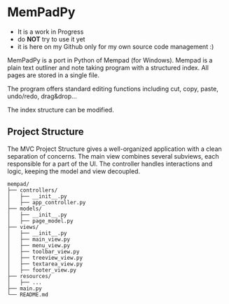 # MemPadPy

- It is a work in Progress
- do **NOT** try to use it yet
- it is here on my Github only for my own source code management :)

MemPadPy is a port in Python of Mempad (for Windows).
Mempad is a plain text outliner and note taking program with a structured index. 
All pages are stored in a single file.

The program offers standard editing functions including cut, copy, paste, undo/redo, drag&drop... 

The index structure can be modified.


## Project Structure

The MVC Project Structure gives a well-organized application with a clean separation of concerns. The main view combines several subviews, each responsible for a part of the UI. The controller handles interactions and logic, keeping the model and view decoupled.

```
mempad/
├── controllers/
│   ├── __init__.py
│   ├── app_controller.py
├── models/
│   ├── __init__.py
│   ├── page_model.py
├── views/
│   ├── __init__.py
│   ├── main_view.py
│   ├── menu_view.py
│   ├── toolbar_view.py
│   ├── treeview_view.py
│   ├── textarea_view.py
│   ├── footer_view.py
├── resources/
│   ├── ...
├── main.py
└── README.md
```


